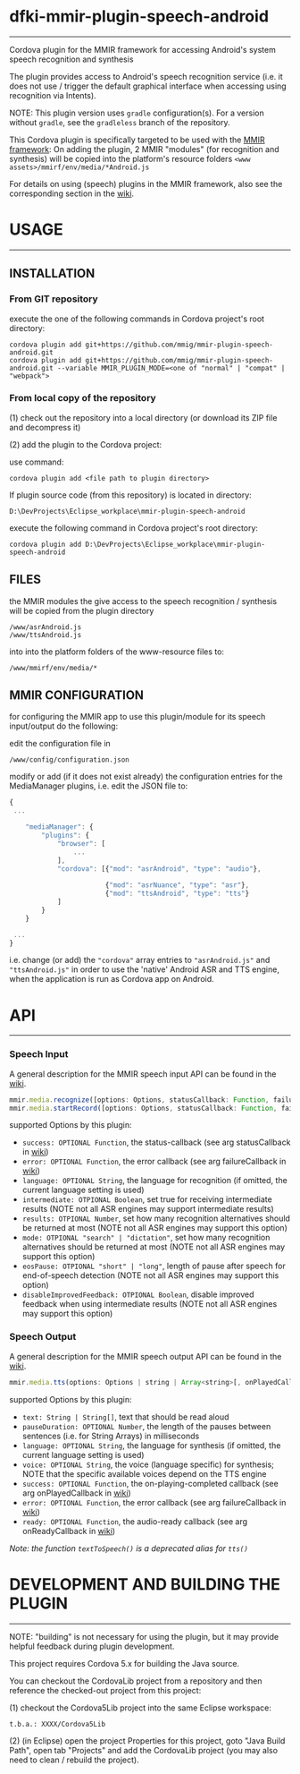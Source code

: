 # dfki-mmir-plugin-speech-android
----

Cordova plugin for the MMIR framework for accessing Android's system speech recognition and synthesis

The plugin provides access to Android's speech recognition service (i.e. it does not use / trigger
the default graphical interface when accessing using recognition via Intents).

NOTE: This plugin version uses `gradle` configuration(s). For a version without `gradle`,
      see the `gradleless` branch of the repository.


This Cordova plugin is specifically targeted to be used with the [MMIR framework][1]: 
On adding the plugin, 2 MMIR "modules" (for recognition and synthesis) will be copied
into the platform's resource folders `<www assets>/mmirf/env/media/*Android.js`

For details on using (speech) plugins in the MMIR framework, also see the corresponding
section in the [wiki][2].

# USAGE
------


## INSTALLATION

### From GIT repository

execute the one of the following commands in Cordova project's root directory: 

    cordova plugin add git+https://github.com/mmig/mmir-plugin-speech-android.git
    cordova plugin add git+https://github.com/mmig/mmir-plugin-speech-android.git --variable MMIR_PLUGIN_MODE=<one of "normal" | "compat" | "webpack">


### From local copy of the repository

(1) check out the repository into a local directory (or download its ZIP file and decompress it)

(2) add the plugin to the Cordova project:

use command: 

    cordova plugin add <file path to plugin directory>

If plugin source code (from this repository) is located in directory: 

    D:\DevProjects\Eclipse_workplace\mmir-plugin-speech-android

execute the following command in Cordova project's root directory: 

    cordova plugin add D:\DevProjects\Eclipse_workplace\mmir-plugin-speech-android


## FILES

the MMIR modules the give access to the speech recognition / synthesis will be copied
from the plugin directory 

    /www/asrAndroid.js
    /www/ttsAndroid.js
 
into into the platform folders of the www-resource files to: 

    /www/mmirf/env/media/*

 
## MMIR CONFIGURATION

for configuring the MMIR app to use this plugin/module for its speech input/output do the following: 

edit the configuration file in 

    /www/config/configuration.json
 
modify or add (if it does not exist already) the configuration entries
for the MediaManager plugins, i.e. edit the JSON file to: 
```javascript
{
 ...

    "mediaManager": {
    	"plugins": {
    		"browser": [
    			...
    		],
    		"cordova": [{"mod": "asrAndroid", "type": "audio"},
    		
    		            {"mod": "asrNuance", "type": "asr"},
    		            {"mod": "ttsAndroid", "type": "tts"}
    		]
    	}
    }

 ...
}
```
i.e. change (or add) the `"cordova"` array entries to `"asrAndroid.js"` and `"ttsAndroid.js"`
in order to use the 'native' Android ASR and TTS engine, when the application is run as Cordova app
on Android.


# API
----


### Speech Input

A general description for the MMIR speech input API can be found in the [wiki][3].

```javascript
mmir.media.recognize([options: Options, statusCallback: Function, failureCallback: Function])
mmir.media.startRecord([options: Options, statusCallback: Function, failureCallback: Function])
```

supported Options by this plugin:  
 * `success: OPTIONAL Function`, the status-callback (see arg statusCallback in [wiki][3])
 * `error: OPTIONAL Function`, the error callback (see arg failureCallback in [wiki][3])
 * `language: OPTIONAL String`, the language for recognition (if omitted, the current language setting is used)
 * `intermediate: OTPIONAL Boolean`, set true for receiving intermediate results (NOTE not all ASR engines may support intermediate results)
 * `results: OTPIONAL Number`, set how many recognition alternatives should be returned at most (NOTE not all ASR engines may support this option)
 * `mode: OTPIONAL "search" | "dictation"`, set how many recognition alternatives should be returned at most (NOTE not all ASR engines may support this option)
 * `eosPause: OTPIONAL "short" | "long"`, length of pause after speech for end-of-speech detection (NOTE not all ASR engines may support this option)
 * `disableImprovedFeedback: OTPIONAL Boolean`, disable improved feedback when using intermediate results (NOTE not all ASR engines may support this option)

### Speech Output

A general description for the MMIR speech output API can be found in the [wiki][4].

```javascript
mmir.media.tts(options: Options | string | Array<string>[, onPlayedCallback: Function, failureCallback: Function, onReadyCallback: Function])
```

supported Options by this plugin:
 * `text: String | String[]`, text that should be read aloud
 * `pauseDuration: OPTIONAL Number`, the length of the pauses between sentences (i.e. for String Arrays) in milliseconds
 * `language: OPTIONAL String`, the language for synthesis (if omitted, the current language setting is used)
 * `voice: OPTIONAL String`, the voice (language specific) for synthesis; NOTE that the specific available voices depend on the TTS engine
 * `success: OPTIONAL Function`, the on-playing-completed callback (see arg onPlayedCallback in [wiki][4])
 * `error: OPTIONAL Function`, the error callback (see arg failureCallback in [wiki][4])
 * `ready: OPTIONAL Function`, the audio-ready callback (see arg onReadyCallback in [wiki][4])


_Note: the function `textToSpeech()` is a deprecated alias for `tts()`_




# DEVELOPMENT AND BUILDING THE PLUGIN
------

NOTE:
"building" is not necessary for using the plugin, but it
may provide helpful feedback during plugin development.

This project requires Cordova 5.x for building the Java source.

You can checkout the CordovaLib project from a repository and then
reference the checked-out project from this project:

(1) checkout the Cordova5Lib project into the same Eclipse workspace: 

    t.b.a.: XXXX/Cordova5Lib 

(2) (in Eclipse) open the project Properties for this project, goto "Java Build Path", open tab "Projects"
 and add the CordovaLib project (you may also need to clean / rebuild the project).



[1]: https://github.com/mmig/mmir
[2]: https://github.com/mmig/mmir/wiki/3.9.2-Speech-Processing-in-MMIR
[3]: https://github.com/mmig/mmir/wiki/3.9.2-Speech-Processing-in-MMIR#speech-input-api
[4]: https://github.com/mmig/mmir/wiki/3.9.2-Speech-Processing-in-MMIR#speech-output-api

